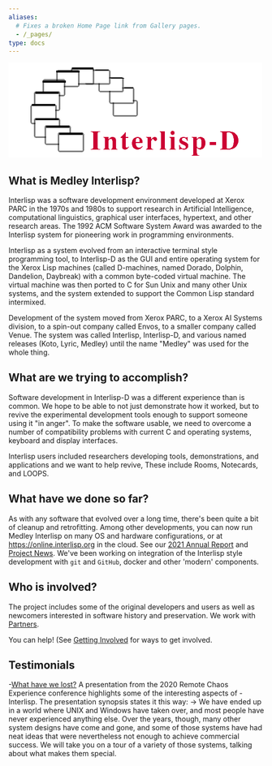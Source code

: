 ```yaml
---
aliases:
  # Fixes a broken Home Page link from Gallery pages.
  - /_pages/
type: docs
---
```


![Interlisp logo -- 3/4 circle of overlapping windows with the words Interlisp-D in the lower righthand corner](Resources/Interlisp-D.png)

## What is Medley Interlisp?

Interlisp was a software development environment developed at Xerox PARC in the 1970s and 1980s to support research in Artificial Intelligence, computational linguistics, graphical user interfaces, hypertext, and other research areas. The 1992 ACM Software System Award was awarded to the Interlisp system for pioneering work in programming environments.

Interlisp as a system evolved from an interactive terminal style programming tool, to Interlisp-D as the GUI and entire operating system for the Xerox Lisp machines (called D-machines, named Dorado, Dolphin, Dandelion, Daybreak) with a common byte-coded virtual machine. The virtual machine was then ported to C for Sun Unix and many other Unix systems, and the system extended to support the Common Lisp standard intermixed.

Development of the system moved from Xerox PARC, to a Xerox AI Systems division, to a spin-out company called Envos, to a smaller company called Venue. The system was called Interlisp, Interlisp-D, and various named releases (Koto, Lyric, Medley) until the name "Medley" was used for the whole thing.

## What are we trying to accomplish?

Software development in Interlisp-D was a different experience than is common.
We hope to be able to not just demonstrate how it worked, but to revive the experimental development tools enough to support someone using it "in anger". To make the software usable, we need to overcome a number of compatibility problems with current C and operating systems, keyboard and display interfaces.

Interlisp users included researchers developing tools, demonstrations, and applications and we want to help revive, These include Rooms, Notecards, and LOOPS. 

## What have we done so far?

As with any software that evolved over a long time, there's been quite a bit of cleanup and retrofitting. Among other developments, you can now run Medley Interlisp on many OS and hardware configurations, or at https://online.interlisp.org in the cloud. See our [2021 Annual Report](https://interlisp.org/2021AnnualReport.pdf) and [Project News](/news/). We've been working on integration of the Interlisp style development with `git` and `GitHub`, docker and other 'modern' components.

## Who is involved?

The project includes some of the original developers and users as well as newcomers interested in software history and preservation. We work with [Partners](partners).

You can help! (See [Getting Involved](about/getInvolved/) for ways to get involved.

## Testimonials

-[What have we lost?](https://www.youtube.com/watch?v=7RNbIEJvjUA&t=841s)  A presentation from the 2020 Remote Chaos Experience conference highlights some of the interesting aspects of
-Interlisp.  The presentation synopsis states it this way:
-> We have ended up in a world where UNIX and Windows have taken over, and most people have never experienced anything else. Over the years, though, many other system designs have come and gone, and some of those systems have had neat ideas that were nevertheless not enough to achieve commercial success. We will take you on a tour of a variety of those systems, talking about what makes them special.
